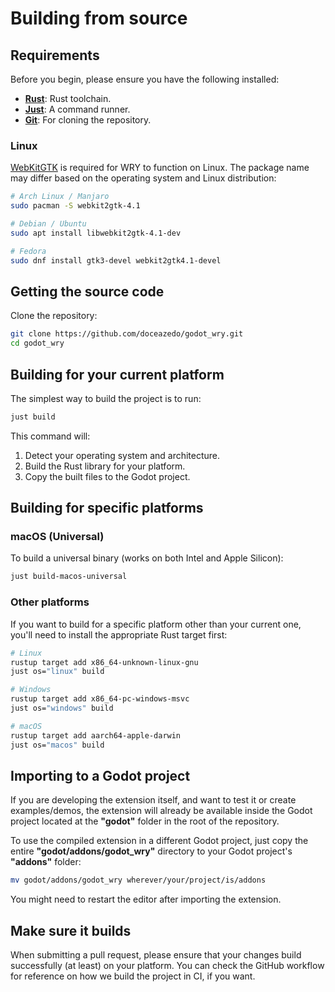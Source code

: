 # Building from source

## Requirements

Before you begin, please ensure you have the following installed:

- **[Rust](https://rustup.rs/)**: Rust toolchain.
- **[Just](https://github.com/casey/just?tab=readme-ov-file#cross-platform)**: A command runner.
- **[Git](https://git-scm.com/downloads)**: For cloning the repository.

### Linux

[WebKitGTK](https://webkitgtk.org) is required for WRY to function on Linux. The package name may differ based on the operating system and Linux distribution:

```bash
# Arch Linux / Manjaro
sudo pacman -S webkit2gtk-4.1

# Debian / Ubuntu
sudo apt install libwebkit2gtk-4.1-dev

# Fedora
sudo dnf install gtk3-devel webkit2gtk4.1-devel
```

## Getting the source code

Clone the repository:

```bash
git clone https://github.com/doceazedo/godot_wry.git
cd godot_wry
```

## Building for your current platform

The simplest way to build the project is to run:

```bash
just build
```

This command will:

1. Detect your operating system and architecture.
2. Build the Rust library for your platform.
3. Copy the built files to the Godot project.

## Building for specific platforms

### macOS (Universal)

To build a universal binary (works on both Intel and Apple Silicon):

```bash
just build-macos-universal
```

### Other platforms

If you want to build for a specific platform other than your current one, you'll need to install the appropriate Rust target first:

```bash
# Linux
rustup target add x86_64-unknown-linux-gnu
just os="linux" build

# Windows
rustup target add x86_64-pc-windows-msvc
just os="windows" build

# macOS
rustup target add aarch64-apple-darwin
just os="macos" build
```

## Importing to a Godot project

If you are developing the extension itself, and want to test it or create examples/demos, the extension will already be available inside the Godot project located at the **"godot"** folder in the root of the repository.

To use the compiled extension in a different Godot project, just copy the entire **"godot/addons/godot_wry"** directory to your Godot project's **"addons"** folder:

```bash
mv godot/addons/godot_wry wherever/your/project/is/addons
```

You might need to restart the editor after importing the extension.

## Make sure it builds

When submitting a pull request, please ensure that your changes build successfully (at least) on your platform. You can check the GitHub workflow for reference on how we build the project in CI, if you want.

